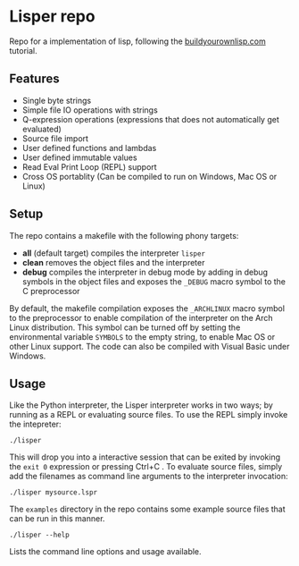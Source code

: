 # Lisper repo

Repo for a implementation of lisp, following the [buildyourownlisp.com](http://www.buildyourownlisp.com) tutorial.

## Features

- Single byte strings
- Simple file IO operations with strings
- Q-expression operations (expressions that does not automatically get evaluated) 
- Source file import
- User defined functions and lambdas
- User defined immutable values 
- Read Eval Print Loop (REPL) support
- Cross OS portablity (Can be compiled to run on Windows, Mac OS or Linux)

## Setup

The repo contains a makefile with the following phony targets:

- **all** (default target) compiles the interpreter `lisper`
- **clean** removes the object files and the interpreter
- **debug** compiles the interpreter in debug mode by adding in debug symbols in the object files and exposes the `_DEBUG` macro symbol to the C preprocessor

By default, the makefile compilation exposes the `_ARCHLINUX` macro symbol to the preprocessor to enable compilation of the interpreter on the Arch Linux distribution. This symbol can be turned off by setting the environmental variable `SYMBOLS` to the empty string, to enable Mac OS or other Linux support. The code can also be compiled with Visual Basic under Windows.

## Usage

Like the Python interpreter, the Lisper interpreter works in two ways; by running as a REPL or evaluating source files. 
To use the REPL simply invoke the intepreter:
```
./lisper
```
This will drop you into a interactive session that can be exited by invoking the `exit 0` expression or pressing Ctrl+C .
To evaluate source files, simply add the filenames as command line arguments to the interpreter invocation:
```
./lisper mysource.lspr
```
The `examples` directory in the repo contains some example source files that can be run in this manner.
```
./lisper --help
```
Lists the command line options and usage available.
